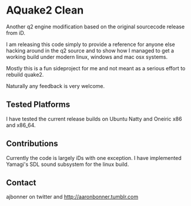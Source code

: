AQuake2 Clean
=============
Another q2 engine modification based on the original sourcecode release from iD.

I am releasing this code simply to provide a reference for anyone else hacking around in the q2 source and to show
how I managed to get a working build under modern linux, windows and mac osx systems.

Mostly this is a fun sideproject for me and not meant as a serious effort to rebuild quake2.

Naturally any feedback is very welcome.

Tested Platforms
----------------
I have tested the current release builds on Ubuntu Natty and Oneiric x86 and x86_64.

Contributions
-------------
Currently the code is largely iDs with one exception. I have implemented Yamagi's SDL sound subsystem for the linux build.

Contact
-------
ajbonner on twitter and http://aaronbonner.tumblr.com
